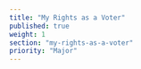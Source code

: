 ```yaml
---
title: "My Rights as a Voter"
published: true
weight: 1
section: "my-rights-as-a-voter"
priority: "Major"
---
```

